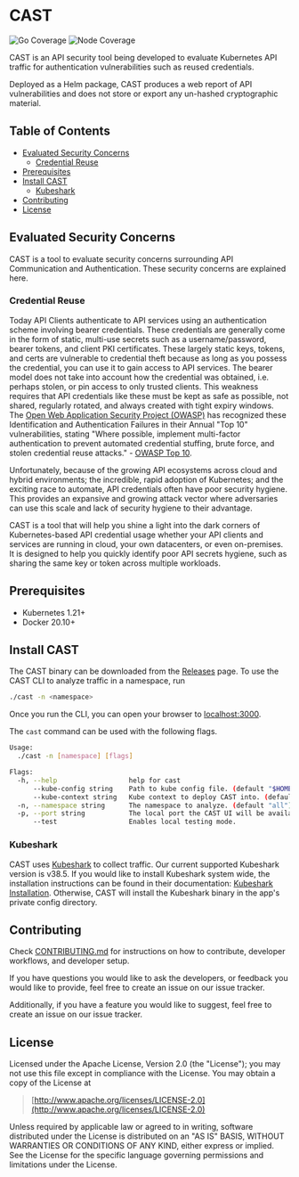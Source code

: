 
# CAST

![Go Coverage](https://img.shields.io/badge/Go%20Coverage-43.3%25-red)
![Node
Coverage](https://img.shields.io/badge/Node%20Coverage-79.59%25-yellow)

CAST is an API security tool being developed to evaluate Kubernetes
API traffic for authentication vulnerabilities such as reused
credentials.

Deployed as a Helm package, CAST produces a web report of API
vulnerabilities and does not store or export any un-hashed
cryptographic material.

<!-- START doctoc generated TOC please keep comment here to allow auto update -->
<!-- DON'T EDIT THIS SECTION, INSTEAD RE-RUN doctoc TO UPDATE -->
## Table of Contents

- [Evaluated Security Concerns](#evaluated-security-concerns)
  - [Credential Reuse](#credential-reuse)
- [Prerequisites](#prerequisites)
- [Install CAST](#install-cast)
  - [Kubeshark](#kubeshark)
- [Contributing](#contributing)
- [License](#license)

<!-- END doctoc generated TOC please keep comment here to allow auto update -->

## Evaluated Security Concerns

CAST is a tool to evaluate security concerns surrounding API
Communication and Authentication. These security concerns are
explained here.

### Credential Reuse

Today API Clients authenticate to API services using an authentication
scheme involving bearer credentials. These credentials are generally
come in the form of static, multi-use secrets such as a
username/password, bearer tokens, and client PKI certificates. These
largely static keys, tokens, and certs are vulnerable to credential
theft because as long as you possess the credential, you can use it to
gain access to API services. The bearer model does not take into
account how the credential was obtained, i.e. perhaps stolen, or pin
access to only trusted clients.  This weakness requires that API
credentials like these must be kept as safe as possible, not shared,
regularly rotated, and always created with tight expiry windows. The
[Open Web Application Security Project (OWASP)](https://owasp.org/)
has recognized these Identification and Authentication Failures in
their Annual "Top 10" vulnerabilities, stating "Where possible,
implement multi-factor authentication to prevent automated credential
stuffing, brute force, and stolen credential reuse attacks." - [OWASP
Top
10](https://owasp.org/Top10/A07_2021-Identification_and_Authentication_Failures/).

Unfortunately, because of the growing API ecosystems across cloud and
hybrid environments; the incredible, rapid adoption of Kubernetes; and
the exciting race to automate, API credentials often have poor
security hygiene. This provides an expansive and growing attack vector
where adversaries can use this scale and lack of security hygiene to
their advantage.

CAST is a tool that will help you shine a light into the dark corners
of Kubernetes-based API credential usage whether your API clients and
services are running in cloud, your own datacenters, or even
on-premises. It is designed to help you quickly identify poor API
secrets hygiene, such as sharing the same key or token across multiple
workloads.

## Prerequisites

- Kubernetes 1.21+
- Docker 20.10+

## Install CAST

The CAST binary can be downloaded from the [Releases](https://github.com/corshatech/cast/releases)
page. To use the CAST CLI to analyze traffic in a namespace, run

```bash
./cast -n <namespace>
```

Once you run the CLI, you can open your browser to [localhost:3000](http://localhost:3000/).

The ```cast``` command can be used with the following flags.

```bash
Usage:
  ./cast -n [namespace] [flags]

Flags:
  -h, --help                  help for cast
      --kube-config string    Path to kube config file. (default "$HOME/.kube/config")
      --kube-context string   Kube context to deploy CAST into. (default "current-context")
  -n, --namespace string      The namespace to analyze. (default "all")
  -p, --port string           The local port the CAST UI will be available on. (default "3000")
      --test                  Enables local testing mode.
```

### Kubeshark

CAST uses [Kubeshark](https://kubeshark.co/) to collect traffic. Our current supported
Kubeshark version is v38.5. If you would like to install Kubeshark system wide, the
installation instructions can be found in their documentation:
[Kubeshark Installation](https://docs.kubeshark.co/en/install). Otherwise, CAST
will install the Kubeshark binary in the app's private config directory.

## Contributing

Check [CONTRIBUTING.md](./CONTRIBUTING.md) for instructions on how to
contribute, developer workflows, and developer setup.

If you have questions you would like to ask the developers, or
feedback you would like to provide, feel free to create an issue on
our issue tracker.

Additionally, if you have a feature you would like to suggest, feel
free to create an issue on our issue tracker.

## License

Licensed under the Apache License, Version 2.0 (the "License"); you
may not use this file except in compliance with the License.  You may
obtain a copy of the License at

> [http://www.apache.org/licenses/LICENSE-2.0](http://www.apache.org/licenses/LICENSE-2.0)

Unless required by applicable law or agreed to in writing, software
distributed under the License is distributed on an "AS IS" BASIS,
WITHOUT WARRANTIES OR CONDITIONS OF ANY KIND, either express or
implied.  See the License for the specific language governing
permissions and limitations under the License.
